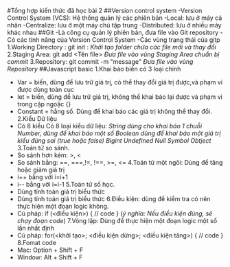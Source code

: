 #Tổng hợp kiến thức đã học bài 2
##Version control system
-Version Control System (VCS): Hệ thống quản lý các phiên bản
-Local: lưu ở máy cá nhân
-Centralize: lưu ở một máy chủ tập trung
-Distributed: lưu ở nhiều máy khác nhau
##Git
-Là công cụ quản lý phiên bản, đưa file vào Git repository
-Có các tính năng của Version Control System
-Các vùng trạng thái của gitp
1.Working Directory : git init : *Khởi tạo folder chứa các file mới và thay đổi*
2.Staging Area: git add <Tên file> *Đưa file vào vùng Staging Area chuẩn bị commit*
3.Repository: git commit -m "message" *Đưa file vào vùng Repository*
##Javascript basic
1.Khai báo biến có 3 loại chính
- Var = biến, dùng để lưu trữ giá trị, có thể thay đổi giá trị được,và phạm vi được dùng toàn cục
- let = biến, dùng để lưu trữ giá trị, không thể khai báo lại được và phạm vi trong cặp ngoặc {}
- Constant = hằng số. Dùng để khai báo các giá trị không thể thay đổi.
2.Kiểu Dữ liệu
- Có 8 kiểu Có 8 loại kiểu dữ liệu:
*String dùng cho khai báo 1 chuỗi*
*Number, dùng để khai báo một số*
*Boolean dùng để khai báo một giá trị kiểu đúng sai (true hoặc false)*
*Bigint*
*Undefined*
*Null*
*Symbol*
*Obtject*
3.Toán tử so sánh.
- So sánh hơn kém: >, <
- So sánh bằng: ==, ===,!=, !==, >=, <=
4.Toán tử một ngôi: Dùng để tăng hoặc giảm giá trị
- i++ bằng với i=i+1
- i-- bằng với i=i-1
5.Toán tử số học.
- Dùng tính toán giá trị biểu thức
- Dùng tính toán giá trị biểu thức
6.Điều kiện: dùng để kiểm tra có nên thực hiện một đoạn logic không.
- Cú pháp: if (<điều kiện>) { // code } (*ý nghĩa: Nếu điều kiện đúng, sẽ chạy đoạn code*)
7.Vòng lặp: Dùng để thực hiện một đoạn logic một số lần nhất định
- Cú pháp: for(<khởi tạo>; <điều kiện dừng>; <điều kiện tăng>) { // code }
8.Fomat code
- Mac: Option + Shift + F
- Window: Alt + Shift + F
